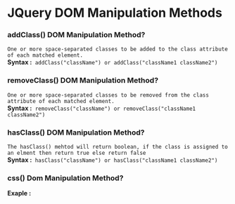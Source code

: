 # JQuery DOM Manipulation Methods
### addClass() DOM Manipulation Method?
`One or more space-separated classes to be added to the class attribute of each matched element.`</br>
**Syntax :**` addClass("className") or addClass("className1 className2")`</br>
### removeClass() DOM Manipulation Method?
`One or more space-separated classes to be removed from the class attribute of each matched element.`</br>
**Syntax :**` removeClass("className") or removeClass("className1 className2")`</br>
### hasClass() DOM Manipulation Method?
`The hasClass() mehtod will return boolean, if the class is assigned to an elment then return true else return false`</br>
**Syntax :**` hasClass("className") or hasClass("className1 className2")`</br>
### css() Dom Manipulation Method?


**Exaple :**</br>     
   <script></br>
        $(document).ready(function(){</br>
            $("#addClass").click(function(){</br>
            // $("p").removeClass("remove-class").removeAttr("style").addClass("add-class").animate({ width: "100%" }).animate({ fontSize: "46px" }).animate({ borderWidth: "30px" }).slideUp(1000).slideDown(1000);</br>
            $("p").last().removeClass("remove-class").removeAttr("style").addClass("add-class").animate({ width: "100%" }).animate({ fontSize: "46px" }).animate({ borderWidth: "30px" }).slideUp(1000).slideDown(1000).css("background","#ffff");</br>
            })</br>
            $("#removeClass").click(function(){</br>
                if($("p").last().hasClass("add-class")==true){</br>
                      $("p").last().removeClass("add-class").removeAttr("style").addClass("remove-class").animate({ width: "100%" }).animate({ fontSize: "46px" }).animate({ borderWidth: "30px" }).slideUp(1000).slideDown(1000);</br>
                }</br>    
            })</br>
        })</br>
    </script></br>
